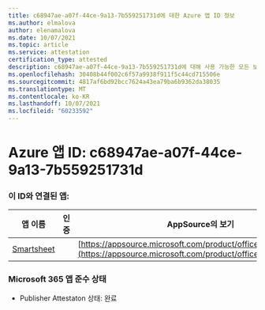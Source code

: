 ```yaml
---
title: c68947ae-a07f-44ce-9a13-7b559251731d에 대한 Azure 앱 ID 정보
ms.author: elmalova
author: elenamalova
ms.date: 10/07/2021
ms.topic: article
ms.service: attestation
certification_type: attested
description: c68947ae-a07f-44ce-9a13-7b559251731d에 대해 사용 가능한 모든 보안 및 규정 준수 정보입니다.
ms.openlocfilehash: 30408b44f002c6f57a9938f911f5c44cd715506e
ms.sourcegitcommit: 4817af6bd92bcc7624a43ea79ba6b9362da38035
ms.translationtype: MT
ms.contentlocale: ko-KR
ms.lasthandoff: 10/07/2021
ms.locfileid: "60233592"
---
```

# <a name="azure-app-id-c68947ae-a07f-44ce-9a13-7b559251731d"></a>Azure 앱 ID: c68947ae-a07f-44ce-9a13-7b559251731d


### <a name="apps-associated-with-this-id"></a>이 ID와 연결된 앱:
| **앱 이름** | **인증** | **AppSource의 보기** |
|--------------|---------------|-----------------------|
| [Smartsheet](https://docs.microsoft.com/microsoft-365-app-certification/forward/WA104380975) |  | [https://appsource.microsoft.com/product/office/WA104380975](https://appsource.microsoft.com/product/office/WA104380975) |

### <a name="microsoft-365-app-compliance-status"></a>Microsoft 365 앱 준수 상태
- Publisher Attestaton 상태: 완료
